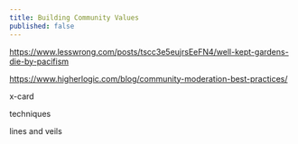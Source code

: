 ```yaml
---
title: Building Community Values
published: false
---
```


https://www.lesswrong.com/posts/tscc3e5eujrsEeFN4/well-kept-gardens-die-by-pacifism

https://www.higherlogic.com/blog/community-moderation-best-practices/

x-card

techniques

lines and veils